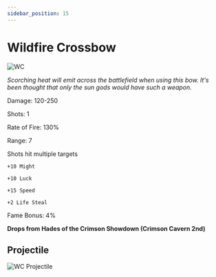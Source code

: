 ```yaml
---
sidebar_position: 15
---
```


# Wildfire Crossbow

![WC](https://vwiki.valorserver.com/api/item/picture/wildfire%20crossbow)

<i>Scorching heat will emit across the battlefield when using this bow. It's been thought that only the sun gods would have such a weapon.</i>

Damage: 120-250

Shots: 1

Rate of Fire: 130%

Range: 7

Shots hit multiple targets

    +10 Might
    
    +10 Luck
    
    +15 Speed
    
    +2 Life Steal
    
Fame Bonus: 4%

**Drops from Hades of the Crimson Showdown (Crimson Cavern 2nd)**

## Projectile

![WC Projectile](https://cdn.discordapp.com/attachments/953134990428868629/981412224008585276/wildfirecrossbow.gif)
